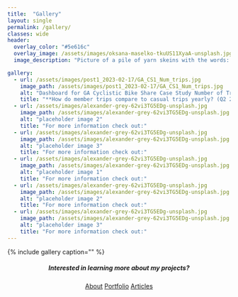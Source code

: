 ```yaml
---
title:  "Gallery"
layout: single
permalink: /gallery/
classes: wide
header:
  overlay_color: "#5e616c"
  overlay_image: /assets/images/oksana-maselko-tkuUS11XyaA-unsplash.jpg
  image_description: "Picture of a pile of yarn skeins with the words: Gallery."

gallery:
  - url: /assets/images/post1_2023-02-17/GA_CS1_Num_trips.jpg
    image_path: /assets/images/post1_2023-02-17/GA_CS1_Num_trips.jpg
    alt: "Dashboard for GA Cyclistic Bike Share Case Study Number of Trips"
    title: "**How do member trips compare to casual trips yearly? (Q2 2019 - Q1 2020)** For more information check out this <a href= "https://hjkissinger.info/GACyclistic/">article</a>"
  - url: /assets/images/alexander-grey-62vi3TG5EDg-unsplash.jpg
    image_path: /assets/images/alexander-grey-62vi3TG5EDg-unsplash.jpg
    alt: "placeholder image 2"
    title: "For more information check out:"
  - url: /assets/images/alexander-grey-62vi3TG5EDg-unsplash.jpg
    image_path: /assets/images/alexander-grey-62vi3TG5EDg-unsplash.jpg
    alt: "placeholder image 3"
    title: "For more information check out:"
  - url: /assets/images/alexander-grey-62vi3TG5EDg-unsplash.jpg
    image_path: /assets/images/alexander-grey-62vi3TG5EDg-unsplash.jpg
    alt: "placeholder image 1"
    title: "For more information check out:"
  - url: /assets/images/alexander-grey-62vi3TG5EDg-unsplash.jpg
    image_path: /assets/images/alexander-grey-62vi3TG5EDg-unsplash.jpg
    alt: "placeholder image 2"
    title: "For more information check out:"
  - url: /assets/images/alexander-grey-62vi3TG5EDg-unsplash.jpg
    image_path: /assets/images/alexander-grey-62vi3TG5EDg-unsplash.jpg
    alt: "placeholder image 3"
    title: "For more information check out:"
---
```


{% include gallery caption="" %}

<h5 style="text-align: center;">Interested in learning more about my projects?</h5>
<center><a href="https://hjkissinger.github.io/about/" class="btn btn--inverse .btn--x-large">About</a>
<a href="https://hjkissinger.github.io/portfolio/" class="btn btn--inverse .btn--x-large" >Portfolio</a>
<a href="https://hjkissinger.github.io/articles" class="btn btn--inverse .btn--x-large">Articles</a></center>

